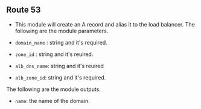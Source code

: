 ## Route 53
- This module will create an A record and alias it to the load balancer.
The following are the module parameters.

- ``domain_name`` : string and it's required.
- ``zone_id`` : string and it's reuired.
- ``alb_dns_name``: string and it's reuired
- ``alb_zone_id``: string and it's required.

The following are the module outputs.

- ``name``: the name of the domain.
